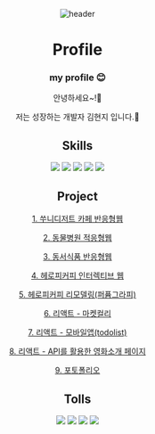 <div align="center">
  
![header](https://capsule-render.vercel.app/api?type=waving&color=0:30cfd0,100:330867&height=250&section=header&text=HyunJi%20KIM&fontSize=90&fontColor=f5f7fa)

  
# Profile

### my profile :blush:

  안녕하세요~!:wave:
  
  저는 성장하는 개발자 김현지 입니다.:clap:
  
  
  



## Skills

<img src="https://img.shields.io/badge/HTML5-E34F26?style=flat-square&logo=HTML5&logoColor=white"/></a>
<img src="https://img.shields.io/badge/CSS3-1572B6?style=flat-square&logo=CSS3&logoColor=white"/></a>
<img src="https://img.shields.io/badge/JavaScript-F7DF1E?style=flat-square&logo=JavaScript&logoColor=white"/></a>
<img src="https://img.shields.io/badge/jQuery-0769AD?style=flat-square&logo=jQuery&logoColor=white"/></a>
<img src="https://img.shields.io/badge/React-61DAFB?style=flat-square&logo=React&logoColor=white"/></a>

## Project
[1. 쑤니디저트 카페 반응형웹](https://kimmoshiki.github.io/ssuni/)

[2. 동물병원 적응형웹](https://kimmoshiki.github.io/animal/)

[3. 동서식품 반응형웹](https://kimmoshiki.github.io/dongseo_project/)

[4. 헤로피커피 인터렉티브 웹](https://kimmoshiki.github.io/coffee/)

[5. 헤로피커피 리모델링(퍼퓸그라피)](https://kimmoshiki.github.io/perfurmegraphy_project/)

[6. 리액트 - 마켓컬리](https://kimmoshiki.github.io/kully/)

[7. 리액트 - 모바일앱(todolist)](https://kimmoshiki.github.io/todolist/)

[8. 리액트 - API를 활용한 영화소개 페이지](https://kimmoshiki.github.io/movie/)

[9. 포토폴리오](https://kimmoshiki.github.io/portfolio/)

## Tolls
<img src="https://img.shields.io/badge/Figma-F24E1E?style=flat-square&logo=Figma&logoColor=white"/></a>
<img src="https://img.shields.io/badge/Adobe Photoshop-31A8FF?style=flat-square&logo=Adobe Photoshop&logoColor=white"/></a>
<img src="https://img.shields.io/badge/Adobe Illustrator-FF9A00?style=flat-square&logo=Adobe Illustrator&logoColor=white"/></a>
<img src="https://img.shields.io/badge/Visual Studio Code-007ACC?style=flat-square&logo=Visual Studio Code&logoColor=white"/></a>
 
</div>

